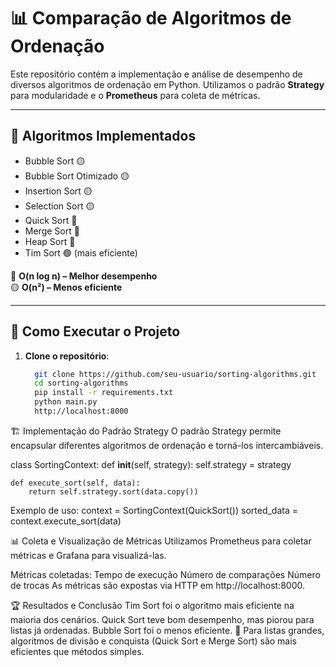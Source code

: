 
# 📊 Comparação de Algoritmos de Ordenação

Este repositório contém a implementação e análise de desempenho de diversos algoritmos de ordenação em Python. Utilizamos o padrão **Strategy** para modularidade e o **Prometheus** para coleta de métricas.

---

## 🚀 Algoritmos Implementados
- Bubble Sort 🟡
- Bubble Sort Otimizado 🟡
- Insertion Sort 🟡
- Selection Sort 🟡
- Quick Sort 🔵
- Merge Sort 🔵
- Heap Sort 🔵
- Tim Sort 🟢 (mais eficiente)

🔵 **O(n log n) – Melhor desempenho**  
🟡 **O(n²) – Menos eficiente**

---

## 🔧 Como Executar o Projeto

1. **Clone o repositório**:
   ```bash
     git clone https://github.com/seu-usuario/sorting-algorithms.git
     cd sorting-algorithms
     pip install -r requirements.txt
     python main.py
     http://localhost:8000

🏗️ Implementação do Padrão Strategy
O padrão Strategy permite encapsular diferentes algoritmos de ordenação e torná-los intercambiáveis.

class SortingContext:
    def __init__(self, strategy):
        self.strategy = strategy

    def execute_sort(self, data):
        return self.strategy.sort(data.copy())

Exemplo de uso:
context = SortingContext(QuickSort())
sorted_data = context.execute_sort(data)


📊 Coleta e Visualização de Métricas
Utilizamos Prometheus para coletar métricas e Grafana para visualizá-las.

Métricas coletadas:
Tempo de execução
Número de comparações
Número de trocas
As métricas são expostas via HTTP em http://localhost:8000.

🏆 Resultados e Conclusão
Tim Sort foi o algoritmo mais eficiente na maioria dos cenários.
Quick Sort teve bom desempenho, mas piorou para listas já ordenadas.
Bubble Sort foi o menos eficiente.
📌 Para listas grandes, algoritmos de divisão e conquista (Quick Sort e Merge Sort) são mais eficientes que métodos simples.
